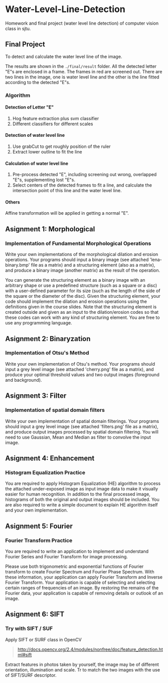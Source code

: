 # Water-Level-Line-Detection
Homework and final project (water level line detection) of computer vision class in sjtu.

## Final Project

To detect and calculate the water level line of the image.

The results are shown in the `./final/result` folder. All the detected letter "E"s are enclosed in a frame. The frames in red are screened out. There are two lines in the image, one is water level line and the other is the line fitted according to the detected "E"s.

### Algorithm

#### Detection of Letter "E"

1. Hog feature extraction plus svm classifier
2. Different classifiers for different scales

#### Detection of water level line
1. Use grabCut to get roughly position of the ruler
2. Extract lower outline to fit the line

#### Calculation of water level line
1. Pre-process detected "E", including screening out wrong, overlapped "E"s, supplementing lost "E"s.
2. Select centers of the detected frames to fit a line, and calculate the intersection point of this line and the water level line.
#### Others
Affine transformation will be applied in getting a normal "E".

## Asignment 1: Morphological
### Implementation of Fundamental Morphological Operations
Write your own implementations of the morphological dilation and erosion operations. Your programs should input a binary image (see attached 'lena-binary.bmp' file as a matrix) and a structuring element (also as a matrix), and produce a binary image (another matrix) as the result of the operation. 

You can generate the structuring element as a binary image with an arbitrary shape or use a predefined structure (such as a square or a disc) with a user-defined parameter for its size (such as the length of the side of the square or the diameter of the disc). Given the structuring element, your code should implement the dilation and erosion operations using the definitions given in the course slides. Note that the structuring element is created outside and given as an input to the dilation/erosion codes so that these codes can work with any kind of structuring element. You are free to use any programming language.

## Asignment 2: Binaryzation
### Implementation of Otsu's Method
Write your own implementation of Otsu's method. Your programs should input a grey level image (see attached 'cherry.png' file as a matrix), and produce your optimal threshold values and two output images (foreground and background).

## Asignment 3: Filter
### Implementation of spatial domain filters
Write your own implementation of spatial domain filterings. Your programs should input a grey level image (see attached 'filters.png' file as a matrix), and produce output images processed by spatial domain filtering. You will need to use Gaussian, Mean and Median as filter to convolve the input image.

## Asignment 4: Enhancement
### Histogram Equalization Practice
You are required to apply Histogram Equalization (HE) algorithm to process the attached under-exposed image as input image data to make it visually easier for human recognition. In addition to the final processed image, histograms of both the original and output images should be included. You are also required to write a simple document to explain HE algorithm itself and your own implementation.

## Asignment 5: Fourier
### Fourier Transform Practice
You are required to write an application to implement and understand Fourier Series and Fourier Transform for image processing. 

Please use both trigonometric and exponential functions of Fourier transform to create Fourier Spectrum and Fourier Phase Spectrum. With these information, your application can apply Fourier Transform and Inverse Fourier Transform. Your application is capable of selecting and selecting certain ranges of frequencies of an image. By restoring the remains of the Fourier data, your application is capable of removing details or outlook of an image.

## Asignment 6: SIFT
### Try with SIFT / SUF
Apply SIFT or SURF class in OpenCV 

> http://docs.opencv.org/2.4/modules/nonfree/doc/feature_detection.html#sift

Extract features in photos taken by yourself, the image may be of different orientation, illumination and scale. Tr to match the two images with the use of SIFT/SURF descriptor.


